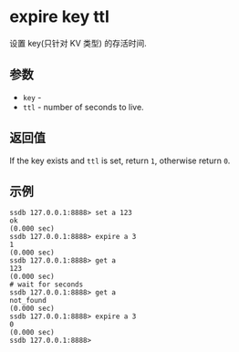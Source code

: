 # expire key ttl

设置 key(只针对 KV 类型) 的存活时间.

## 参数

* `key` - 
* `ttl` - number of seconds to live.

## 返回值

If the key exists and `ttl` is set, return `1`, otherwise return `0`.

## 示例

	ssdb 127.0.0.1:8888> set a 123
	ok
	(0.000 sec)
	ssdb 127.0.0.1:8888> expire a 3
	1
	(0.000 sec)
	ssdb 127.0.0.1:8888> get a
	123
	(0.000 sec)
	# wait for seconds
	ssdb 127.0.0.1:8888> get a
	not_found
	(0.000 sec)
	ssdb 127.0.0.1:8888> expire a 3
	0
	(0.000 sec)
	ssdb 127.0.0.1:8888> 

